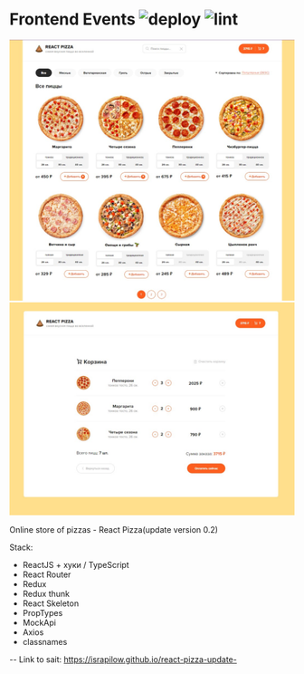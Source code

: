 # Frontend Events ![deploy](https://github.com/DanTrofimov/fe-calendar/actions/workflows/deploy.yml/badge.svg) ![lint](https://github.com/DanTrofimov/fe-calendar/actions/workflows/lint.yml/badge.svg)

<img src="https://github.com/Israpilow/react-pizza-update-/blob/master/src/assets/img/sore1.jpg" width="600"/> <img src="https://github.com/Israpilow/react-pizza-update-/blob/master/src/assets/img/empty.jpg" width="600"/>

Online store of pizzas - React Pizza(update version 0.2)

Stack:

- ReactJS + хуки / TypeScript
- React Router
- Redux
- Redux thunk
- React Skeleton
- PropTypes
- MockApi
- Axios
- classnames

-- Link to sait: https://israpilow.github.io/react-pizza-update-
